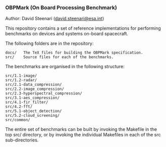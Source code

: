 ### OBPMark (On Board Processing Benchmark)
Author: David Steenari (david.steenari@esa.int)

This repository contains a set of reference implementations for performing benchmarks on devices and systems on-board spacecraft. 

The following folders are in the repository: 

	docs/	The TeX files for building the OBPMark specification. 
	src/	Source files for each of the benchmarks. 

The benchmarks are organised in the following structure: 

	src/1.1-image/
	src/1.2-radar/
	src/2.1-data_compression/
	src/2.2-image_compression/
	src/2.3-hyperspectral_compression/
	src/3.1-aes_compression/
	src/4.1-fir_filter/
	src/4.2-fft/
	src/5.1-object_detection/
	src/5.2-cloud_screening/
	src/common/

The entire set of benchmarks can be built by invoking the Makefile in the top src/ directory, or by invoking the individual Makefiles in each of the src sub-directories. 


